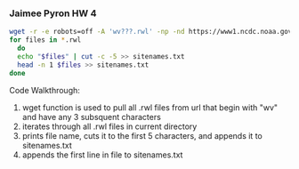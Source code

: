 ### Jaimee Pyron HW 4

```bash
wget -r -e robots=off -A 'wv???.rwl' -np -nd https://www1.ncdc.noaa.gov/pub/data/paleo/treering/measurements/northamerica/usa/
for files in *.rwl
  do
  echo "$files" | cut -c -5 >> sitenames.txt
  head -n 1 $files >> sitenames.txt
done
```


Code Walkthrough:
1. wget function is used to pull all .rwl files from url that begin with "wv" and have any 3 subsquent characters
2. iterates through all .rwl files in current directory 
3. prints file name, cuts it to the first 5 characters, and appends it to sitenames.txt
4. appends the first line in file to sitenames.txt
